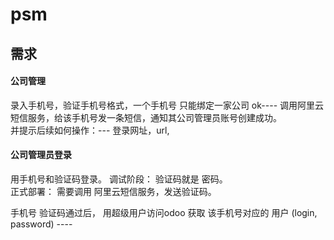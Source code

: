 # psm

## 需求

#### 公司管理

录入手机号，验证手机号格式，一个手机号 只能绑定一家公司  ok----
调用阿里云短信服务，给该手机号发一条短信，通知其公司管理员账号创建成功。  
并提示后续如何操作：--- 登录网址，url,


#### 公司管理员登录
用手机号和验证码登录。
调试阶段：  验证码就是 密码。  
正式部署：  需要调用 阿里云短信服务，发送验证码。  

手机号 验证码通过后，
用超级用户访问odoo 获取 该手机号对应的 用户  (login, password) ---- 












